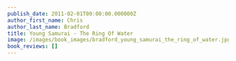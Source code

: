 ```yaml
---
publish_date: 2011-02-01T00:00:00.000000Z
author_first_name: Chris
author_last_name: Bradford
title: Young Samurai - The Ring Of Water
image: /images/book_images/bradford_young_samurai_the_ring_of_water.jpg
book_reviews: []
---
```

